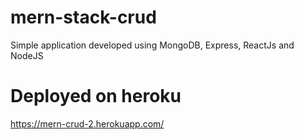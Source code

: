 # mern-stack-crud
Simple application developed using MongoDB, Express, ReactJs and NodeJS
# Deployed on heroku
https://mern-crud-2.herokuapp.com/
